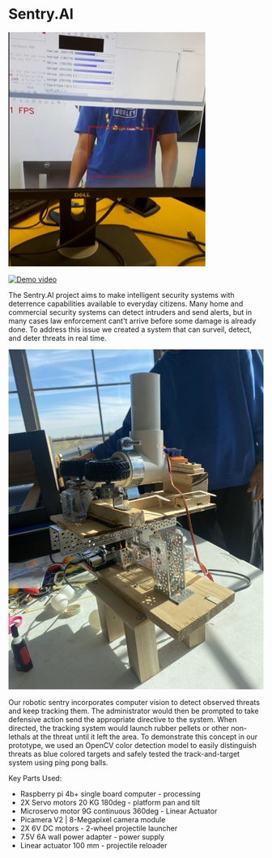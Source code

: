 # Sentry.AI

![image2](images/sentrysights.png)

[![Demo video](https://img.youtube.com/vi/zrQpIDj6HPc/0.jpg)](https://www.youtube.com/watch?v=zrQpIDj6HPc)


The Sentry.AI project aims to make intelligent security systems with deterrence capabilities available to everyday citizens.
Many home and commercial security systems can detect intruders and send alerts, but in many cases law enforcement cant't arrive before some damage is already done. To address this issue we created a system that can surveil, detect, and deter threats in real time.

![image1](images/IMG_1129.jpeg)


Our robotic sentry incorporates computer vision to detect observed threats and keep tracking them. The administrator would then be prompted to take defensive action send the appropriate directive to the system. When directed, the tracking system would launch rubber pellets or other non-lethals at the threat until it left the area. To demonstrate this concept in our prototype, we used an OpenCV color detection model to easily distinguish threats as blue colored targets and safely tested the track-and-target system using ping pong balls. 


Key Parts Used: 

- Raspberry pi 4b+ single board computer - processing
- 2X Servo motors 20 KG 180deg - platform pan and tilt
- Microservo motor 9G continuous 360deg - Linear Actuator  
- Picamera V2 | 8-Megapixel camera module
- 2X 6V DC motors - 2-wheel projectile launcher
- 7.5V 6A wall power adapter - power supply
- Linear actuator 100 mm - projectile reloader

